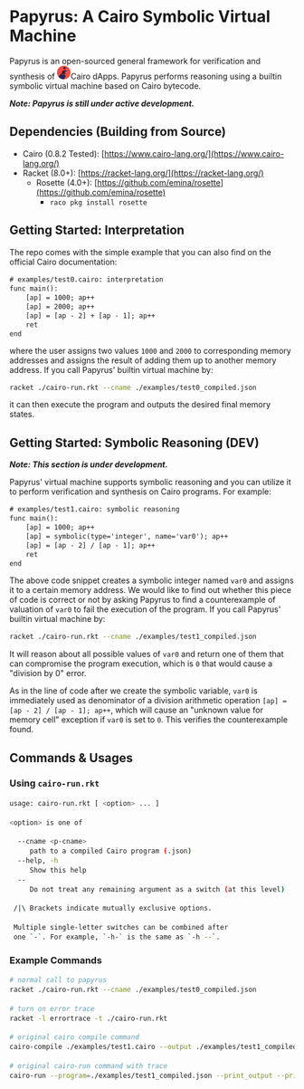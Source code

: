 # Papyrus: A Cairo Symbolic Virtual Machine

<div>Papyrus is an open-sourced general framework for verification and synthesis of <img src="./docs/cairo-icon.png" width=24px>Cairo dApps. Papyrus performs reasoning using a builtin symbolic virtual machine based on Cairo bytecode.</div>

***Note: Papyrus is still under active development.***

## Dependencies (Building from Source)

- Cairo (0.8.2 Tested): [https://www.cairo-lang.org/](https://www.cairo-lang.org/)
- Racket (8.0+): [https://racket-lang.org/](https://racket-lang.org/)
  - Rosette (4.0+): [https://github.com/emina/rosette](https://github.com/emina/rosette)
    - `raco pkg install rosette`

## Getting Started: Interpretation

The repo comes with the simple example that you can also find on the official Cairo documentation:

```cairo
# examples/test0.cairo: interpretation
func main():
    [ap] = 1000; ap++
    [ap] = 2000; ap++
    [ap] = [ap - 2] + [ap - 1]; ap++
    ret
end
```

where the user assigns two values `1000` and `2000` to corresponding memory addresses and assigns the result of adding them up to another memory address. If you call Papyrus' builtin virtual machine by:

```bash
racket ./cairo-run.rkt --cname ./examples/test0_compiled.json
```

it can then execute the program and outputs the desired final memory states.

## Getting Started: Symbolic Reasoning (DEV)

***Note: This section is under development.***

Papyrus' virtual machine supports symbolic reasoning and you can utilize it to perform verification and synthesis on Cairo programs. For example:

```cairo
# examples/test1.cairo: symbolic reasoning
func main():
    [ap] = 1000; ap++
    [ap] = symbolic(type='integer', name='var0'); ap++
    [ap] = [ap - 2] / [ap - 1]; ap++
    ret
end
```

The above code snippet creates a symbolic integer named `var0` and assigns it to a certain memory address. We would like to find out whether this piece of code is correct or not by asking Papyrus to find a counterexample of valuation of `var0` to fail the execution of the program. If you call Papyrus' builtin virtual machine by:

```bash
racket ./cairo-run.rkt --cname ./examples/test1_compiled.json
```

It will reason about all possible values of `var0` and return one of them that can compromise the program execution, which is `0` that would cause a "division by 0" error. 

As in the line of code after we create the symbolic variable, `var0` is immediately used as denominator of a division arithmetic operation `[ap] = [ap - 2] / [ap - 1]; ap++`, which will cause an "unknown value for memory cell"  exception if `var0` is set to `0`. This verifies the counterexample found.

## Commands & Usages

### Using `cairo-run.rkt`

```bash
usage: cairo-run.rkt [ <option> ... ]

<option> is one of

  --cname <p-cname>
     path to a compiled Cairo program (.json)
  --help, -h
     Show this help
  --
     Do not treat any remaining argument as a switch (at this level)

 /|\ Brackets indicate mutually exclusive options.

 Multiple single-letter switches can be combined after
 one `-`. For example, `-h-` is the same as `-h --`.
```

### Example Commands

```bash
# normal call to papyrus
racket ./cairo-run.rkt --cname ./examples/test0_compiled.json

# turn on error trace
racket -l errortrace -t ./cairo-run.rkt

# original cairo compile command
cairo-compile ./examples/test1.cairo --output ./examples/test1_compiled.json

# original cairo-run command with trace
cairo-run --program=./examples/test1_compiled.json --print_output --print_info --relocate_prints --tracer
```

